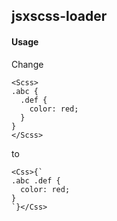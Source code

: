 ## jsxscss-loader

#### Usage

Change 

```
<Scss>
.abc {
  .def {
    color: red;
  }
}
</Scss>
```

to

```
<Css>{`
.abc .def {
  color: red;
}
`}</Css>
```
